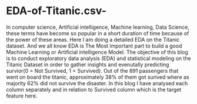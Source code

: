 # EDA-of-Titanic.csv-
In computer science, Artificial intelligence, Machine learning, Data Science, these terms have become so popular in a short duration of time because of the power of these areas. Here I am doing a detailed EDA on the Titanic dataset. And we all know EDA is The Most important part to build a good Machine Learning or Artificial intelligence Model. The objective of this blog is to conduct exploratory data analysis (EDA) and statistical modeling on the Titanic Dataset in order to gather insights and evenutally predicting survior(0 = Not Survived, 1 = Survived). Out of the 891 passengers that went on board the titanic, approximately 38% of them got surived where as majority 62% did not survive the disaster. In this blog I have analysed each column separately and in relation to Survived column which is the target feature here.  
